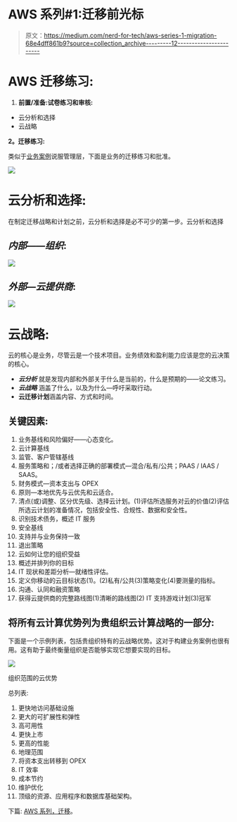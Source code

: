 # AWS 系列#1:迁移前光标

> 原文：<https://medium.com/nerd-for-tech/aws-series-1-migration-68e4dff861b9?source=collection_archive---------12----------------------->

# AWS 迁移练习:

1.  **前置/准备:试卷练习和审核:**

*   云分析和选择
*   云战略

**2。迁移练习:**

类似于[业务案例](/nerd-for-tech/aws-series-1-business-case-for-cloud-how-to-pitch-to-your-management-and-why-is-it-important-pa-8c6d42b30a8b)说服管理层，下面是业务的迁移练习和批准。

![](img/de28248b6b3b8a94d1aca93552f0cbe8.png)

# 云分析和选择:

在制定迁移战略和计划之前，云分析和选择是必不可少的第一步。云分析和选择

## *内部——组织*:

![](img/6ed12da2fb5f388f4c4a98883db82da3.png)

## *外部—云提供商*:

![](img/bc5caeb74127728e7b5b8fb5cb853387.png)

# 云战略:

云的核心是业务，尽管云是一个技术项目。业务绩效和盈利能力应该是您的云决策的核心。

*   ***云分析*** 就是发现内部和外部关于什么是当前的，什么是预期的——论文练习。
*   ***云战略*** 涵盖了什么，以及为什么—呼吁采取行动。
*   **云迁移计划**涵盖内容、方式和时间。

## 关键因素:

1.  业务基线和风险偏好——心态变化。
2.  云计算基线
3.  监管、客户管辖基线
4.  服务策略和；/或者选择正确的部署模式—混合/私有/公共；PAAS / IAAS / SAAS。
5.  财务模式—资本支出与 OPEX
6.  原则—本地优先与云优先和云适合。
7.  清点(或)调整、区分优先级、选择云计划。(1)评估所选服务对云的价值(2)评估所选云计划的准备情况，包括安全性、合规性、数据和安全性。
8.  识别技术债务，概述 IT 服务
9.  安全基线
10.  支持并与业务保持一致
11.  退出策略
12.  云如何让您的组织受益
13.  概述并排列你的目标
14.  IT 现状和差距分析—就绪性评估。
15.  定义你移动的云目标状态(1)。(2)私有/公共(3)策略变化(4)要测量的指标。
16.  沟通、认同和融资策略
17.  获得云提供商的完整路线图(1)清晰的路线图(2) IT 支持游戏计划(3)冠军

## 将所有云计算优势列为贵组织云计算战略的一部分:

下面是一个示例列表，包括贵组织特有的云战略优势。这对于构建业务案例也很有用。这有助于最终衡量组织是否能够实现它想要实现的目标。

![](img/2b19050dd4cf33be090d16903a25e50b.png)

组织范围的云优势

总列表:

1.  更快地访问基础设施
2.  更大的可扩展性和弹性
3.  高可用性
4.  更快上市
5.  更高的性能
6.  地理范围
7.  将资本支出转移到 OPEX
8.  IT 效率
9.  成本节约
10.  维护优化
11.  顶级的资源、应用程序和数据库基础架构。

下篇: [AWS 系列，迁移](https://luxananda.medium.com/aws-series-1-migration-ffc2363a6419)。